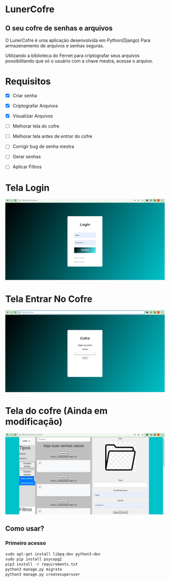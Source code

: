 # LunerCofre
## O seu cofre de senhas e arquivos

O LunerCofre é uma aplicação desenvolvida em Python(Django)
Para armazenamento de arquivos e senhas seguras.

Utilizando a biblioteca do Fernet para criptografar seus arquivos possibilitando que só o usuário com a chave mestra, acesse o arquivo.





# Requisitos
- [x] Criar senha
- [x] Criptografar Arquivos
- [x] Visualizar Arquivos
- [ ] Melhorar tela do cofre
- [ ] Melhorar tela antes de entrar do cofre
- [ ] Corrigir bug de senha mestra
- [ ] Gerar senhas
- [ ] Aplicar Filtros


# Tela Login
![vuln2.jpg](imagens_readme/login.png)

# Tela Entrar No Cofre
![vuln2.jpg](imagens_readme/entrar_no_cofre.png)

# Tela do cofre (Ainda em modificação)
![vuln2.jpg](imagens_readme/cofre.jpeg)


## Como usar?

### Primeiro acesso

```
sudo apt-get install libpq-dev python3-dev
sudo pip install psycopg2
pip3 install -r requirements.txt 
python3 manage.py migrate
python3 manage.py createsuperuser 
```

